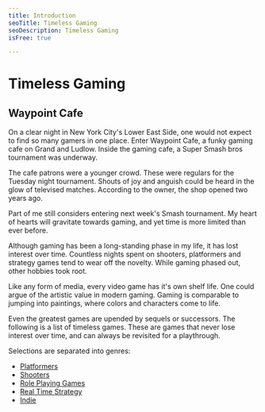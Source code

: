 ```yaml
---
title: Introduction
seoTitle: Timeless Gaming
seoDescription: Timeless Gaming
isFree: true

---
```


# Timeless Gaming

## Waypoint Cafe

On a clear night in New York City's Lower East Side, one would not expect to find so many gamers in one place. Enter Waypoint Cafe, a funky gaming cafe on Grand and Ludlow. Inside the gaming cafe, a Super Smash bros tournament was underway.

The cafe patrons were a younger crowd. These were regulars for the Tuesday night tournament. Shouts of joy and anguish could be heard in the glow of televised matches. According to the owner, the shop opened two years ago.

Part of me still considers entering next week's Smash tournament. My heart of hearts will gravitate towards gaming, and yet time is more limited than ever before.

Although gaming has been a long-standing phase in my life, it has lost interest over time. Countless nights spent on shooters, platformers and strategy games tend to wear off the novelty. While gaming phased out, other hobbies took root.

Like any form of media, every video game has it's own shelf life. One could argue of the artistic value in modern gaming. Gaming is comparable to jumping into paintings, where colors and characters come to life.

Even the greatest games are upended by sequels or successors. The following is a list of timeless games. These are games that never lose interest over time, and can always be revisited for a playthrough.

Selections are separated into genres:

- [Platformers](https://michaelstromer.nyc/books/timeless-gaming/platformers)
- [Shooters](https://michaelstromer.nyc/books/timeless-gaming/shooters)
- [Role Playing Games](https://michaelstromer.nyc/books/timeless-gaming/role-playing-games)
- [Real Time Strategy](https://michaelstromer.nyc/books/timeless-gaming/real-time-strategy)
- [Indie](https://michaelstromer.nyc/books/timeless-gaming/indie)

